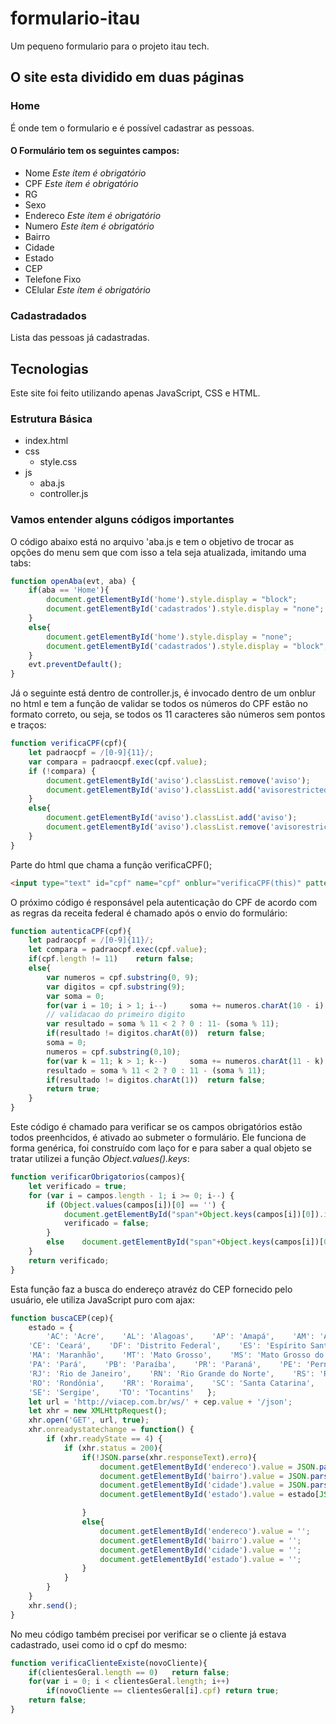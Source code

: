 # formulario-itau

Um pequeno formulario para o projeto itau tech.

## O site esta dividido em duas páginas

### Home

É onde tem o formulario e é possível cadastrar as pessoas.

#### O Formulário tem os seguintes campos:

* Nome  _Este ítem é obrigatório_
* CPF  _Este ítem é obrigatório_
* RG
* Sexo
* Endereco  _Este ítem é obrigatório_
* Numero  _Este ítem é obrigatório_
* Bairro
* Cidade
* Estado
* CEP
* Telefone Fixo
* CElular  _Este ítem é obrigatório_

### Cadastradados

Lista das pessoas já cadastradas.

## Tecnologias

Este site foi feito utilizando apenas JavaScript, CSS e HTML.

### Estrutura Básica

- index.html
- css
  - style.css
- js
  - aba.js
  - controller.js

### Vamos entender alguns códigos importantes

O código abaixo está no arquivo 'aba.js e tem o objetivo de trocar as opções do menu sem que com isso a tela seja atualizada, imitando uma tabs:

```javascript
function openAba(evt, aba) {
	if(aba == 'Home'){
		document.getElementById('home').style.display = "block";
		document.getElementById('cadastrados').style.display = "none";
	}
	else{
		document.getElementById('home').style.display = "none";
		document.getElementById('cadastrados').style.display = "block";
	}
	evt.preventDefault();
}
```

Já o seguinte está dentro de controller.js, é invocado dentro de um onblur no html e tem a função de validar se todos os números do CPF estão no formato correto, ou seja, se todos os 11 caracteres são números sem pontos e traços:

```javascript
function verificaCPF(cpf){
	let padraocpf = /[0-9]{11}/;
	var compara = padraocpf.exec(cpf.value);
	if (!compara) {
		document.getElementById('aviso').classList.remove('aviso');
		document.getElementById('aviso').classList.add('avisorestricted');
	}
	else{
		document.getElementById('aviso').classList.add('aviso');
		document.getElementById('aviso').classList.remove('avisorestricted');
	}
}
```

Parte do html que chama a função verificaCPF();

```html
<input type="text" id="cpf" name="cpf" onblur="verificaCPF(this)" pattern="[0-9]{11}" placeholder="insira seu CPF (somente números)" maxlength="11" style="width: 20em" value="" required>
```

O próximo código é responsável pela autenticação do CPF de acordo com as regras da receita federal é chamado após o envio do formulário:

```javascript
function autenticaCPF(cpf){
	let padraocpf = /[0-9]{11}/;
	let compara = padraocpf.exec(cpf.value);
	if(cpf.length != 11)	return false;
	else{
		var numeros = cpf.substring(0, 9);
		var digitos = cpf.substring(9);
		var soma = 0;
		for(var i = 10; i > 1; i--)		soma += numeros.charAt(10 - i) * i;		
		// validacao do primeiro digito
		var resultado = soma % 11 < 2 ? 0 : 11- (soma % 11);
		if(resultado != digitos.charAt(0))	return false;		
		soma = 0;
		numeros = cpf.substring(0,10);
		for(var k = 11; k > 1; k--)		soma += numeros.charAt(11 - k) * k;		
		resultado = soma % 11 < 2 ? 0 : 11 - (soma % 11);
		if(resultado != digitos.charAt(1))	return false;
		return true;
	}
}
```
Este código é chamado para verificar se os campos obrigatórios estão todos preenhcidos, é ativado ao submeter o formulário. Ele funciona de forma genérica, foi construído com laço for e para saber a qual objeto se tratar utilizei a função *Object.values().keys*:

```javascript
function verificarObrigatorios(campos){
	let verificado = true;
	for (var i = campos.length - 1; i >= 0; i--) {
		if (Object.values(campos[i])[0] == '') {
			document.getElementById("span"+Object.keys(campos[i])[0]).innerHTML="* campo obrigatorio";  
			verificado = false;
		}
		else	document.getElementById("span"+Object.keys(campos[i])[0]).innerHTML="*";		
	}	
	return verificado;
}
```

Esta função faz a busca do endereço atravéz do CEP fornecido pelo usuário, ele utiliza JavaScript puro com ajax:

```javascript
function buscaCEP(cep){
	estado = {
		'AC': 'Acre',    'AL': 'Alagoas',    'AP': 'Amapá',    'AM': 'Amazonas',    'BA': 'Bahia',
    'CE': 'Ceará',    'DF': 'Distrito Federal',    'ES': 'Espírito Santo',    'GO': 'Goiás',
    'MA': 'Maranhão',    'MT': 'Mato Grosso',    'MS': 'Mato Grosso do Sul',    'MG': 'Minas Gerais',
    'PA': 'Pará',    'PB': 'Paraíba',    'PR': 'Paraná',    'PE': 'Pernambuco',    'PI': 'Piauí',
    'RJ': 'Rio de Janeiro',    'RN': 'Rio Grande do Norte',    'RS': 'Rio Grande do Sul',
    'RO': 'Rondônia',    'RR': 'Roraima',    'SC': 'Santa Catarina',    'SP': 'São Paulo',
    'SE': 'Sergipe',    'TO': 'Tocantins'	};
	let url = 'http://viacep.com.br/ws/' + cep.value + '/json';
	let xhr = new XMLHttpRequest();
	xhr.open('GET', url, true);
	xhr.onreadystatechange = function() {
        if (xhr.readyState == 4) {
            if (xhr.status = 200){
				if(!JSON.parse(xhr.responseText).erro){					
					document.getElementById('endereco').value = JSON.parse(xhr.responseText).logradouro;
					document.getElementById('bairro').value = JSON.parse(xhr.responseText).bairro;
					document.getElementById('cidade').value = JSON.parse(xhr.responseText).localidade;
					document.getElementById('estado').value = estado[JSON.parse(xhr.responseText).uf];

				}
				else{
					document.getElementById('endereco').value = '';
					document.getElementById('bairro').value = '';
					document.getElementById('cidade').value = '';
					document.getElementById('estado').value = '';
				}
			}
        }
    }
    xhr.send();
}
```

No meu código também precisei por verificar se o cliente já estava cadastrado, usei como id o cpf do mesmo:

```javascript
function verificaClienteExiste(novoCliente){
	if(clientesGeral.length == 0)	return false;
	for(var i = 0; i < clientesGeral.length; i++)
		if(novoCliente == clientesGeral[i].cpf) return true;
	return false;
}
```